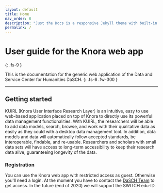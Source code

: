 ```yaml
---
layout: default
title: Home
nav_order: 0
description: "Just the Docs is a responsive Jekyll theme with built-in search that is easily customizable and hosted on GitHub Pages."
permalink: /
---
```


# User guide for the Knora web app
{: .fs-9 }

This is the documentation for the generic web application of the Data and Service Center for Humanities DaSCH.
{: .fs-6 .fw-300 }

<!--The web app is the user interface research layer of Knora &ndash; a software framework for storing, sharing, and working with primary sources and all kind of data in your research project in humanities.-->

<!-- [Get started now](#getting-started){: .btn .btn-primary .fs-5 .mb-4 .mb-md-0 .mr-2 }  -->
<!--[View it on GitHub](https://github.com/pmarsceill/just-the-docs){: .btn .fs-5 .mb-4 .mb-md-0 }-->

* * *

## Getting started

KUIRL (Knora User Interface Research Layer) is an intuitive, easy to use web-based application placed on top of Knora to directly use its powerful data management functionalities. With KUIRL, the researchers will be able to add data models, search, browse, and work with their qualitative data as easily as they could with a desktop data management tool. In addition, data models and data will automatically follow accepted standards, be interoperable, findable, and re-usable. Researchers and scholars with small data sets will have access to long-term accessibility to keep their research data alive, guaranteeing longevity of the data.

### Registration

You can use the Knora web app with restricted access as guest. Otherwise you'll need a login. At the moment you have to contact the [DaSCH Team](https://dasch.swiss/team) to get access. In the future (end of 2020) we will support the SWITCH edu-ID.
